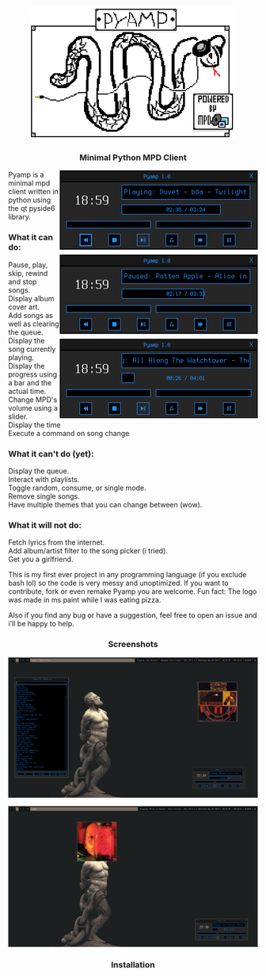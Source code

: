 <h3 align="center"><img src="img/doc/pyamp_logo.png" width="420px" style="image-rendering: pixelated;" alt="pyamp logo"></h3>
<h3 align="center">Minimal Python MPD Client</h3>

<img src="img/doc/pyamp_main1.png" alt="main window" width="400px" align="right" style="image-rendering: pixelated;">

Pyamp is a minimal mpd client written in python using the qt pyside6 library.

### What it can do:
Pause, play, skip, rewind and stop songs.<br>
Display album cover art.<br>
Add songs as well as clearing the queue.<br>
Display the song currently playing.<br>
Display the progress using a bar and the actual time.<br>
Change MPD's volume using a slider.<br>
Display the time<br>
Execute a command on song change<br>

### What it can't do (yet):
Display the queue.<br>
Interact with playlists.<br>
Toggle random, consume, or single mode.<br>
Remove single songs.<br>
Have multiple themes that you can change between (wow).<br>

### What it will not do:
Fetch lyrics from the internet.<br>
Add album/artist filter to the song picker (i tried).<br>
Get you a girlfriend.<br>

This is my first ever project in any programming language (if you exclude bash lol) so the code is very messy and unoptimized. If you want to contribute, fork or even remake Pyamp you are welcome. Fun fact: The logo was made in ms paint while I was eating pizza.<br>

Also if you find any bug or have a suggestion, feel free to open an issue and i'll be happy to help.<br>

<h3 align="center">Screenshots</h3>
<p align="center"><img src="img/doc/pyamp_full.png" alt="pyamp"></p>
<p align="center"><img src="img/doc/kek.png" alt="pyamp"></p>
<h3 align="center">Installation</h3>

